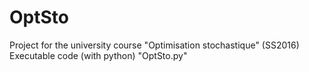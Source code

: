 # OptSto
Project for the university course "Optimisation stochastique" (SS2016)
Executable code (with python) "OptSto.py"

